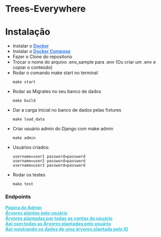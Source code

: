 # Trees-Everywhere

# <b>Instalação</b>

- Instalar o <b><a style="color: #337BEA;" href="https://www.docker.com/">Docker</a></b>
- Instalar o <b><a href="https://docs.docker.com/compose/install/" style="color: #337BEA;">Docker Compose</a></b>
- Fazer o Clone do repositorio
- Trocar o nome do arquivo .env_sample para .env (Ou criar um .env e copiar o conteúdo)
- Rodar o comando make start no terminal
	```
	make start
	```
- Rodar as Migrates no seu banco de dados
	```
	make build
	```
- Dar a carga inicial no banco de dados pelas fixtures
	```
	make load_data
	```
- Criar usuário admin do Django com make admin
	```
	make admin
	```
- Usuários criados:
	```
	username=user1 password=password
	username=user2 password=password
	username=user3 password=password
	```
- Rodar os testes
	```
	make test
	```
### Endpoints

<a href="http://localhost:8000/admin/" style="color: #33C3DA;">
	<b>Página do Admin</b>
</a>
<br>
<a href="http://localhost:8000/me/dashboard/" style="color: #33C3DA;">
	<b>Árvores plantas pelo usuário</b>
</a>
<br>
<a href="http://localhost:8000/accounts/dashboard/" style="color: #33C3DA;">
	<b>Árvores plantadas por todas as contas do usuário</b>
</a>
<br>
<a href="http://localhost:8000/api/me/planted_trees/" style="color: #33C3DA;">
	<b>Api com todas as Árvores plantadas pelo usuário</b>
</a>
<br>
<a href="http://localhost:8000/api/me/planted_trees/1/" style="color: #33C3DA;">
	<b>Api mostrando os dados de uma árvores plantada pelo ID</b>
</a>